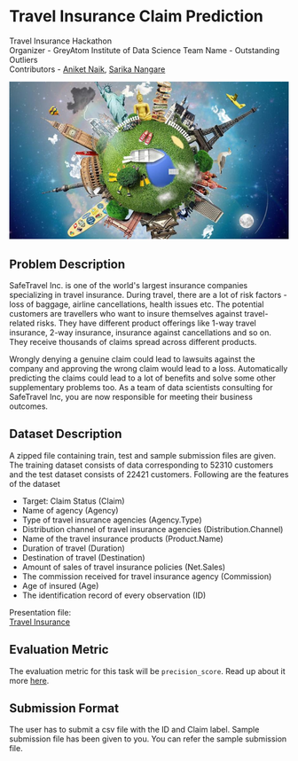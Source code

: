 # Travel Insurance Claim Prediction

Travel Insurance Hackathon<br>
Organizer - GreyAtom Institute of Data Science
Team Name - Outstanding Outliers<br>
Contributors - [Aniket Naik](https://github.com/Aniket1313), [Sarika Nangare](https://github.com/saru712)

<img src = 'image/intro.jpg'>

## Problem Description

SafeTravel Inc. is one of the world's largest insurance companies specializing in travel insurance. During travel, there are a lot of risk factors - loss of baggage, airline cancellations, health issues etc. The potential customers are travellers who want to insure themselves against travel-related risks. They have different product offerings like 1-way travel insurance, 2-way insurance, insurance against cancellations and so on. They receive thousands of claims spread across different products.

Wrongly denying a genuine claim could lead to lawsuits against the company and approving the wrong claim would lead to a loss. Automatically predicting the claims could lead to a lot of benefits and solve some other supplementary problems too. As a team of data scientists consulting for SafeTravel Inc, you are now responsible for meeting their business outcomes.

## Dataset Description

A zipped file containing train, test and sample submission files are given. The training dataset consists of data corresponding to 52310 customers and the test dataset consists of 22421 customers. Following are the features of the dataset

   - Target: Claim Status (Claim)
   - Name of agency (Agency)
   - Type of travel insurance agencies (Agency.Type)
   - Distribution channel of travel insurance agencies (Distribution.Channel)
   - Name of the travel insurance products (Product.Name)
   - Duration of travel (Duration)
   - Destination of travel (Destination)
   - Amount of sales of travel insurance policies (Net.Sales)
   - The commission received for travel insurance agency (Commission)
   - Age of insured (Age)
   - The identification record of every observation (ID)
   
   
Presentation file:<br>
[Travel Insurance](Travel_Insurance_Final.pdf)

## Evaluation Metric

The evaluation metric for this task will be `precision_score`. Read up about it more [here](https://scikit-learn.org/stable/modules/generated/sklearn.metrics.precision_score.html).

## Submission Format

The user has to submit a csv file with the ID and Claim label. Sample submission file has been given to you. You can refer the sample submission file.